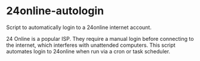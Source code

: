 # 24online-autologin
Script to automatically login to a 24online internet account.

24 Online is a popular ISP. They require a manual login before connecting to the internet, which interferes with unattended computers. This script automates login to 24online when run via a cron or task scheduler.
